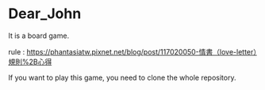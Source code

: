 # Dear_John
It is a board game.

rule : https://phantasiatw.pixnet.net/blog/post/117020050-情書（love-letter）規則%2B心得

If you want to play this game, you need to clone the whole repository.
